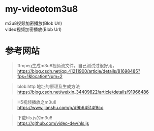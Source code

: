 # my-videotom3u8
m3u8视频加密播放(Blob Url)  
video视频加密播放(Blob Url)  

# 参考网站
> ffmpeg生成m3u8视频流文件。自己测试过很好用。  
	https://blog.csdn.net/qq_41211900/article/details/81698485?fps=1&locationNum=2  

> blob:http 地址的原理及生成方法  
	https://blog.csdn.net/weixin_34409822/article/details/91966486  

> H5视频播放之m3u8  
	https://www.jianshu.com/p/d9b64514f8cc  

> 下载hls.js的m3u8  
	https://github.com/video-dev/hls.js  
